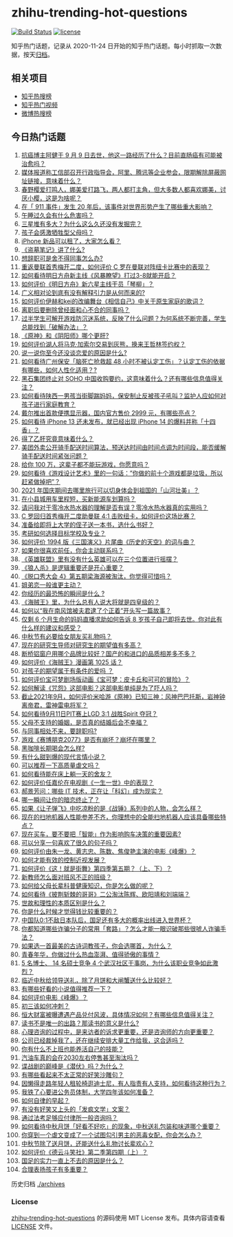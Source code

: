 # zhihu-trending-hot-questions

[![Build Status](https://github.com/justjavac/zhihu-trending-hot-questions/workflows/ci/badge.svg?branch=master)](https://github.com/justjavac/zhihu-trending-hot-questions/actions)
[![license](https://img.shields.io/github/license/justjavac/zhihu-trending-hot-questions)](https://github.com/justjavac/zhihu-trending-hot-questions/blob/master/LICENSE)

知乎热门话题，记录从 2020-11-24 日开始的知乎热门话题。每小时抓取一次数据，按天[归档](./archives)。

## 相关项目

- [知乎热搜榜](https://github.com/justjavac/zhihu-trending-top-search)
- [知乎热门视频](https://github.com/justjavac/zhihu-trending-hot-video)
- [微博热搜榜](https://github.com/justjavac/weibo-trending-hot-search)

## 今日热门话题

<!-- BEGIN -->
<!-- 最后更新时间 Sun Sep 12 2021 14:20:58 GMT+0800 (China Standard Time) -->

1. [抗癌博主阿健于 9 月 9
   日去世，他这一路经历了什么？目前直肠癌有可能被治愈吗？](https://www.zhihu.com/question/484299537)
1. [媒体报道称工信部召开行政指导会，阿里、腾讯等企业参会，限期解除屏蔽网址链接，意味着什么？](https://www.zhihu.com/question/486212129)
1. [春野樱爱打鸣人，娜美爱打路飞，两人都打主角，但大多数人都喜欢娜美，讨厌小樱，这是为啥呢？](https://www.zhihu.com/question/384613629)
1. [在「 911 事件」发生 20
   年后，该事件对世界形势产生了哪些重大影响？](https://www.zhihu.com/question/486100582)
1. [午睡过久会有什么危害吗？](https://www.zhihu.com/question/485433777)
1. [三星堆有多大？为什么这么久还没有发掘完？](https://www.zhihu.com/question/450341787)
1. [孩子会感激牺牲型父母吗？](https://www.zhihu.com/question/484341697)
1. [iPhone 新品可以租了，大家怎么看？](https://www.zhihu.com/question/485934893)
1. [《盗墓笔记》讲了什么?](https://www.zhihu.com/question/32090742)
1. [想辞职可是舍不得同事怎么办?](https://www.zhihu.com/question/484783428)
1. [重返曼联首秀梅开二度，如何评价 C 罗在曼联对阵纽卡比赛中的表现？](https://www.zhihu.com/question/486274003)
1. [如何看待明日方舟新主线《风暴瞭望》打过3-8就能开启？](https://www.zhihu.com/question/486145008)
1. [如何评价《明日方舟》新六星主线干员「琴柳」？](https://www.zhihu.com/question/485923880)
1. [广义相对论到底有没有解释引力是从何而来的?](https://www.zhihu.com/question/484335004)
1. [如何评价伊赫和kei的改编舞台《相信自己》中关于原生家庭的歌词？](https://www.zhihu.com/question/486248871)
1. [离职后要删除曾经面和心不合的同事吗？](https://www.zhihu.com/question/485731256)
1. [过半学生可解开游戏防沉迷系统，反映了什么问题？为何系统不断完善，学生总能找到「破解办法」？](https://www.zhihu.com/question/485659609)
1. [《原神》和《阴阳师》哪个更肝?](https://www.zhihu.com/question/485799182)
1. [如何评价湖人将马克·加索尔交易到灰熊，换来王哲林签约权？](https://www.zhihu.com/question/486100069)
1. [说一说你至今还没谈恋爱的原因是什么?](https://www.zhihu.com/question/484257936)
1. [如何看待广州保安「脑死亡抢救超 48
   小时不被认定工伤」？认定工伤的依据有哪些，如何人性化适用？?](https://www.zhihu.com/question/486131904)
1. [黑石集团终止对 SOHO
   中国收购要约，这意味着什么？还有哪些信息值得关注？](https://www.zhihu.com/question/486009653)
1. [如何看待陕西一男孩当街脚踹妈妈，保安制止反被孩子吼叫？监护人应如何对孩子进行家庭教育？](https://www.zhihu.com/question/486099898)
1. [戴尔推出首款便携显示器，国内官方售价 2999 元，有哪些亮点？](https://www.zhihu.com/question/485221872)
1. [如何看待 iPhone 13 还未发布，就已经出现 iPhone 14
   的爆料并称「十四香」？](https://www.zhihu.com/question/485692205)
1. [得了乙肝究竟意味着什么？](https://www.zhihu.com/question/297114516)
1. [美团外卖公开骑手配送时间算法，预送达时间由时间点调为时间段，能否缓解骑手配送时间紧张问题？](https://www.zhihu.com/question/485975381)
1. [给你 100 万，这辈子都不能玩游戏，你愿意吗？](https://www.zhihu.com/question/484314489)
1. [如何看待《游戏设计艺术》里的一句话：”你做的前十个游戏都是垃圾，所以赶紧做掉吧”？](https://www.zhihu.com/question/480158402)
1. [2021 年国庆期间去哪里旅行可以切身体会到祖国的「山河壮美」？](https://www.zhihu.com/question/485560551)
1. [在小县城用车里程短，买新能源车划算吗？](https://www.zhihu.com/question/464589825)
1. [请问我对于零冷水热水器的理解是否有误？零冷水热水器真的实用吗？](https://www.zhihu.com/question/434866540)
1. [C 罗回归首秀梅开二度助曼联 4:1 击败纽卡，如何评价这场比赛？](https://www.zhihu.com/question/486264305)
1. [准备给即将上大学的侄子送一本书，选什么书好？](https://www.zhihu.com/question/484077115)
1. [考研如何选择目标学校及专业？](https://www.zhihu.com/question/31000102)
1. [如何评价 1994 版《三国演义》片尾曲《历史的天空》的词与曲？](https://www.zhihu.com/question/29015031)
1. [如果你很喜欢前任，你会主动联系吗？](https://www.zhihu.com/question/480787968)
1. [《英雄联盟》里有没有什么英雄可以在三个位置进行摇摆？](https://www.zhihu.com/question/483284960)
1. [《狼人杀》是逻辑重要还是开心重要？](https://www.zhihu.com/question/485427349)
1. [《脱口秀大会 4》第五期梁海源被淘汰，你觉得可惜吗？](https://www.zhihu.com/question/485632641)
1. [姐弟恋一般谁更主动？](https://www.zhihu.com/question/400714892)
1. [你经历的最恐怖的瞬间是什么 ?](https://www.zhihu.com/question/459329916)
1. [《海贼王》里，为什么总有人说大将就是四皇级的？](https://www.zhihu.com/question/484270574)
1. [如何以“我在南风馆被夫君逮了个正着”开头写一篇故事？](https://www.zhihu.com/question/476775099)
1. [仅剩 6 个月生命的妈妈直播求助如何告诉 8
   岁孩子自己即将去世。你对此有什么样的建议和感受？](https://www.zhihu.com/question/484545282)
1. [中秋节有必要给女朋友买礼物吗？](https://www.zhihu.com/question/64930777)
1. [现在的研究生导师对研究生的期望值有多高？](https://www.zhihu.com/question/483235638)
1. [断桥铝窗户用哪个品牌比较好？国产的和进口的品质相差多不多？](https://www.zhihu.com/question/20670770)
1. [如何评价《海贼王》漫画第 1025 话？](https://www.zhihu.com/question/485522307)
1. [对孩子的期望属于有条件的爱吗 ？](https://www.zhihu.com/question/484952342)
1. [如何评价宝可梦剧场版动画《宝可梦：皮卡丘和可可的冒险》？](https://www.zhihu.com/question/485591680)
1. [如何解读《咒怨》这部电影？这部电影单纯是为了吓人吗？](https://www.zhihu.com/question/273544185)
1. [截止2021年9月，如何评价米哈游《原神》已知三神：风神巴巴托斯，岩神钟离帝君，雷神雷电将军？](https://www.zhihu.com/question/485877356)
1. [如何看待9月11日PIT赛上LGD 3:1 战胜Spirit
   夺冠？](https://www.zhihu.com/question/486114040)
1. [父母不支持的婚姻，是否真的结婚后会不幸福？](https://www.zhihu.com/question/478977815)
1. [与同事相处不来，要辞职吗?](https://www.zhihu.com/question/484077237)
1. [游戏《赛博朋克2077》是否有崩坏？崩坏在哪里？](https://www.zhihu.com/question/484260889)
1. [黑咖啡长期喝会怎么样?](https://www.zhihu.com/question/443313181)
1. [有什么甜到爆的现代言情小说？](https://www.zhihu.com/question/479211335)
1. [可以推荐一下高质量虐文吗？](https://www.zhihu.com/question/482960981)
1. [如何看待能在床上躺一天的舍友？](https://www.zhihu.com/question/318657086)
1. [如何评价任嘉伦在电视剧《一生一世》中的表现？](https://www.zhihu.com/question/484967566)
1. [郝景芳问：哪些 IT 技术，正在让「科幻」成为现实？](https://www.zhihu.com/question/485542829)
1. [哪一瞬间让你的暗恋终止了？](https://www.zhihu.com/question/485396302)
1. [如果《让子弹飞》中吃凉粉的是《战锤》系列中的人物，会怎么样？](https://www.zhihu.com/question/484842499)
1. [现在的扫地机器人性能参差不齐，你理想中的全能扫地机器人应该具备哪些特点？](https://www.zhihu.com/question/485938390)
1. [现在买车，要不要把「智能」作为影响购车决策的重要因素?](https://www.zhihu.com/question/478413597)
1. [可以分享一句喜欢了很久的句子吗？](https://www.zhihu.com/question/461392537)
1. [如何评价由朱一龙、黄志忠、陈数、焦俊艳主演的电影《峰爆》？](https://www.zhihu.com/question/456963116)
1. [如何才能有效的控制近视发展？](https://www.zhihu.com/question/337704773)
1. [如何评价《这！就是街舞》第四季第五期？（上、下）？](https://www.zhihu.com/question/485579942)
1. [新教师怎么面对班风不正的班级？](https://www.zhihu.com/question/440078539)
1. [如何给父母长辈科普健康知识，你是怎么做的呢？](https://www.zhihu.com/question/482847633)
1. [如何看待《披荆斩棘的哥哥》二公淘汰陈辉、欧阳靖和刘端端？](https://www.zhihu.com/question/485941138)
1. [世故和理性的本质区别是什么？](https://www.zhihu.com/question/485637923)
1. [你是什么时候才觉得钱比较重要的？](https://www.zhihu.com/question/485331442)
1. [中国队0:1不敌日本队后，国足还有多大的概率出线进入世界杯？](https://www.zhihu.com/question/485421994)
1. [你都知道哪些诈骗分子的常用「套路」？怎么才能一眼识破那些很唬人诈骗手法？](https://www.zhihu.com/question/485405656)
1. [如果选一首最美的古诗词教孩子，你会选哪首，为什么？](https://www.zhihu.com/question/485281565)
1. [青春年华，你做过什么热血澎湃、值得骄傲的事情？](https://www.zhihu.com/question/456957044)
1. [5 名博士、 14 名硕士竞争 4
   个武汉社区干事岗，为什么该职业竞争如此激烈？](https://www.zhihu.com/question/485940883)
1. [临近中秋给领导送礼，除了月饼和大闸蟹送什么比较好？](https://www.zhihu.com/question/484262360)
1. [有哪些好看的小说值得推荐一下？](https://www.zhihu.com/question/453658677)
1. [如何评价电影《峰爆》？](https://www.zhihu.com/question/486212437)
1. [初三该如何冲刺？](https://www.zhihu.com/question/429390887)
1. [恒大财富被曝遭遇产品兑付风波，具体情况如何？有哪些信息值得关注？](https://www.zhihu.com/question/486032930)
1. [读书不是唯一的出路？那读书的意义是什么?](https://www.zhihu.com/question/485688305)
1. [心理咨询的过程中，是来访者的诉求更重要，还是咨询师的方向更重要？](https://www.zhihu.com/question/485456180)
1. [公司已经裁掉我了，还在继续安排大量工作给我，这合适吗？](https://www.zhihu.com/question/393018074)
1. [你有什么不上班也能养活自己的技能？](https://www.zhihu.com/question/485023739)
1. [汽油车真的会在2030左右停售甚至淘汰吗？](https://www.zhihu.com/question/478452945)
1. [谍战剧的巅峰是《潜伏》吗？为什么？](https://www.zhihu.com/question/467430277)
1. [有哪些看起来不太正常的好笑沙雕句？](https://www.zhihu.com/question/485418538)
1. [因懒得走路年轻人租轮椅逛迪士尼，有人指责有人支持，如何看待这种行为？](https://www.zhihu.com/question/485765561)
1. [我铁了心要进公务员体制，大学四年该如何准备？](https://www.zhihu.com/question/445991615)
1. [如何自律的早起？](https://www.zhihu.com/question/485007311)
1. [有没有好笑又上头的「发疯文学」文案？](https://www.zhihu.com/question/485390920)
1. [通过法考足够应付律所一般咨询吗？](https://www.zhihu.com/question/479759211)
1. [如何看待中秋月饼「好看不好吃」的现象，中秋送礼包装和味道哪个重要？](https://www.zhihu.com/question/485574785)
1. [你穿到一个虐文变成了一个试图勾引男主的恶毒女配，你会怎么办？](https://www.zhihu.com/question/413029409)
1. [中秋节除了送月饼，还能送什么礼物讨长辈欢心？](https://www.zhihu.com/question/287887910)
1. [如何评价《德云斗笑社》第二季第四期（上）？](https://www.zhihu.com/question/486011089)
1. [国足的实力一直上不去的原因是什么？](https://www.zhihu.com/question/485703253)
1. [合理表扬孩子有多重要？](https://www.zhihu.com/question/485222774)

<!-- END -->

历史归档 [./archives](./archives)

### License

[zhihu-trending-hot-questions](https://github.com/justjavac/zhihu-trending-hot-questions)
的源码使用 MIT License 发布。具体内容请查看 [LICENSE](./LICENSE) 文件。
